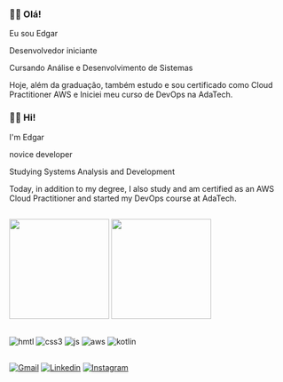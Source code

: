 ### 👨‍🦲 Olá!

Eu sou Edgar

Desenvolvedor iniciante

Cursando Análise e Desenvolvimento de Sistemas

Hoje, além da graduação, também estudo e sou certificado como Cloud Practitioner AWS e Iniciei meu curso de DevOps na AdaTech.

### 👨‍🦲 Hi!

I'm Edgar

novice developer

Studying Systems Analysis and Development

Today, in addition to my degree, I also study and am certified as an AWS Cloud Practitioner and started my DevOps course at AdaTech.

##

<div>
  
   <img height="180em" src="https://github-readme-stats.vercel.app/api?username=EdgarBrabo&show_icons=true&theme=dark"/>
 <img height="180em" src="https://github-readme-stats.vercel.app/api/top-langs/?username=EdgarBrabo&layout=compact&theme=dark"/>
  
</div>

##

![hmtl](https://img.shields.io/badge/HTML5-E34F26?style=for-the-badge&logo=html5&logoColor=white)
![css3](https://img.shields.io/badge/CSS3-1572B6?style=for-the-badge&logo=css3&logoColor=white)
![js](https://img.shields.io/badge/JavaScript-F7DF1E?style=for-the-badge&logo=javascript&logoColor=black)
![aws](https://img.shields.io/badge/Amazon_AWS-232F3E?style=for-the-badge&logo=amazon-aws&logoColor=white)
![kotlin](https://img.shields.io/badge/Kotlin-0095D5?&style=for-the-badge&logo=kotlin&logoColor=white)

##

[![Gmail](https://img.shields.io/badge/Gmail-D14836?style=for-the-badge&logo=gmail&logoColor=white)](wallacebrabo21@gmail.com)
[![Linkedin](https://img.shields.io/badge/LinkedIn-0077B5?style=for-the-badge&logo=linkedin&logoColor=white)](https://www.linkedin.com/in/edgar-brabo-73b15194/)
[![Instagram](https://img.shields.io/badge/Instagram-E4405F?style=for-the-badge&logo=instagram&logoColor=white)](https://www.instagram.com/edgar_brabo/)
